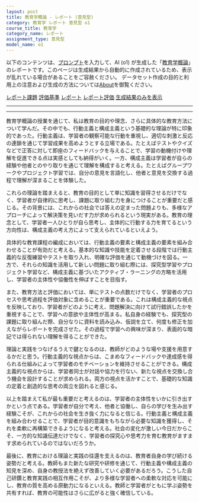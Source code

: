 ```yaml
---
layout: post
title: 教育学概論 - レポート (意見型)
category: 教育学 レポート 意見型 o1
course_title: 教育学
category_name: レポート
assignment_type: 意見型
model_name: o1
---
```


以下のコンテンツは、[プロンプト](https://github.com/takedatoshiyuki/synthetic_assignments/tree/main/generated/教育学/o1/prompt_レポート-意見型.md)を入力して、AI (o1) が生成した「[教育学概論](/contents/教育学/)」のレポートです。このページは生成結果から自動的に作成されているため、表示が乱れている場合があることをご容赦ください。
データセット作成の目的と利用上の注意および生成の方法については[About](/About)を御覧ください。

[レポート課題](../レポート課題-意見型)
[評価基準](../評価基準-意見型)
[レポート](../レポート-意見型)
[レポート評価](../レポート評価-意見型)
[生成結果のみを表示](https://github.com/takedatoshiyuki/synthetic_assignments/tree/main/generated/教育学/o1/レポート-意見型.md)
  

***
***
  
教育学概論の授業を通じて、私は教育の目的や理念、さらに具体的な教育方法について学んだ。その中でも、行動主義と構成主義という基礎的な理論が特に印象的であった。行動主義は、学習者の観察可能な行動を重視し、適切な刺激と反応の連鎖を通じて学習成果を高めようとする立場である。たとえばテストやクイズなどで正答に対して即座のフィードバックを与えることで、学習の動機付けや理解を促進できる点は実感としても納得がいく。一方、構成主義は学習者が自らの経験や他者とのやり取りを通じて理解を構成すると考える。たとえばグループワークやプロジェクト学習では、自分の意見を言語化し、他者と意見を交換する過程で理解が深まることを体験した。

これらの理論を踏まえると、教育の目的として単に知識を習得させるだけでなく、学習者が自律的に思考し、課題に取り組む力を身につけることが重要だと感じる。その背景には、これからの社会では答えの定まった問題よりも、多様なアプローチによって解決策を見いだす力が求められるという現実がある。教育の理念として、学習者一人ひとりが自ら思考し、主体的に行動する力を育てるという方向性は、構成主義の考え方によって支えられているといえよう。

具体的な教育課程の編成においては、行動主義の要素と構成主義の要素を組み合わせることが有効だと考える。基本的な知識や技能を定着させる段階では行動主義的な反復練習やテストを取り入れ、明確な評価を通じて動機づけを図る。一方で、それらの知識を活用して新しい問題に取り組む際には、探究型学習やプロジェクト学習など、構成主義に基づいたアクティブ・ラーニングの方略を活用し、学習者の主体性や協働性を伸ばすことを目指す。

また、教育方法と評価においては、単にテストの点数だけでなく、学習者のプロセスや思考過程を評価対象に含めることが重要である。これは構成主義的な視点を反映しており、学習者がどのように考え、問題解決に向けて試行錯誤したかを重視することで、学習への意欲や主体性が高まる。私自身の経験でも、探究型の課題に取り組んだ際、自分なりに資料を読み込み、仮説を立て、何度も修正を加えながらレポートを完成させた。その過程で学習への興味が深まり、表面的な暗記では得られない理解を得ることができた。

理論と実践をつなげるうえで鍵となるのは、教師がどのような場や支援を用意するかだと思う。行動主義的な視点からは、こまめなフィードバックや達成感を得られる仕組みによって学習者のモチベーションを維持させることができる。構成主義的な視点からは、学習者同士が対話や協力を行ない、新たな視点を交換し合う機会を設計することが求められる。両方の視点を活かすことで、基礎的な知識の定着と創造的な思考の両立を図れると感じる。

以上を踏まえて私が最も重要だと考えるのは、学習者の主体性をいかに引き出すかという点である。学習者が自分で考え、他者と協働し、自らの学びを生み出す経験こそが、これからの社会を生き抜く力になると信じる。行動主義と構成主義を組み合わせることで、学習者が目的意識をもちながら必要な知識を獲得し、それを柔軟に再構築できるようになると考える。社会の変化が激しい今日だからこそ、一方的な知識伝達だけでなく、学習者の探究心や思考力を育む教育がますます求められているのではないだろうか。

最後に、教育における理論と実践の往還を支えるのは、教育者自身の学び続ける姿勢だと考える。教師もまた新たな研究や研修を通じて、行動主義や構成主義の知見を深め、自身の教授法を絶えず改善していく必要があるだろう。こうした自己研鑽と教育実践の相互作用こそが、より多様な学習者への柔軟な対応を可能にし、教育の質を高める原動力になるといえる。教師と学習者がともに学ぶ姿勢を共有すれば、教育の可能性はさらに広がると強く確信している。
